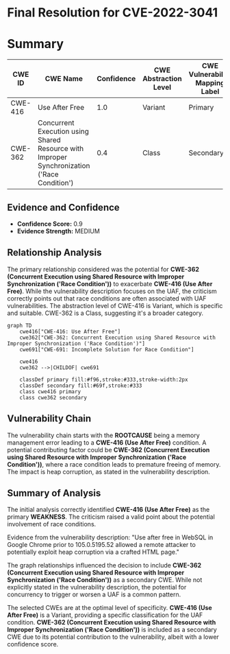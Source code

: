 # Final Resolution for CVE-2022-3041

# Summary
| CWE ID | CWE Name | Confidence | CWE Abstraction Level | CWE Vulnerability Mapping Label | CWE-Vulnerability Mapping Notes |
|---|---|---|---|---|---|
| CWE-416 | Use After Free | 1.0 | Variant | Primary | Allowed |
| CWE-362 | Concurrent Execution using Shared Resource with Improper Synchronization ('Race Condition') | 0.4 | Class | Secondary | Allowed-with-Review |

## Evidence and Confidence

*   **Confidence Score:** 0.9
*   **Evidence Strength:** MEDIUM

## Relationship Analysis
The primary relationship considered was the potential for **CWE-362 (Concurrent Execution using Shared Resource with Improper Synchronization ('Race Condition'))** to exacerbate **CWE-416 (Use After Free)**. While the vulnerability description focuses on the UAF, the criticism correctly points out that race conditions are often associated with UAF vulnerabilities. The abstraction level of CWE-416 is Variant, which is specific and suitable. CWE-362 is a Class, suggesting it's a broader category.

```mermaid
graph TD
    cwe416["CWE-416: Use After Free"]
    cwe362["CWE-362: Concurrent Execution using Shared Resource with Improper Synchronization ('Race Condition')"]
    cwe691["CWE-691: Incomplete Solution for Race Condition"]
    
    cwe416
    cwe362 -->|CHILDOF| cwe691

    classDef primary fill:#f96,stroke:#333,stroke-width:2px
    classDef secondary fill:#69f,stroke:#333
    class cwe416 primary
    class cwe362 secondary
```

## Vulnerability Chain
The vulnerability chain starts with the **ROOTCAUSE** being a memory management error leading to a **CWE-416 (Use After Free)** condition. A potential contributing factor could be **CWE-362 (Concurrent Execution using Shared Resource with Improper Synchronization ('Race Condition'))**, where a race condition leads to premature freeing of memory. The impact is heap corruption, as stated in the vulnerability description.

## Summary of Analysis
The initial analysis correctly identified **CWE-416 (Use After Free)** as the primary **WEAKNESS**. The criticism raised a valid point about the potential involvement of race conditions.

Evidence from the vulnerability description: "Use after free in WebSQL in Google Chrome prior to 105.0.5195.52 allowed a remote attacker to potentially exploit heap corruption via a crafted HTML page."

The graph relationships influenced the decision to include **CWE-362 (Concurrent Execution using Shared Resource with Improper Synchronization ('Race Condition'))** as a secondary CWE. While not explicitly stated in the vulnerability description, the potential for concurrency to trigger or worsen a UAF is a common pattern.

The selected CWEs are at the optimal level of specificity. **CWE-416 (Use After Free)** is a Variant, providing a specific classification for the UAF condition. **CWE-362 (Concurrent Execution using Shared Resource with Improper Synchronization ('Race Condition'))** is included as a secondary CWE due to its potential contribution to the vulnerability, albeit with a lower confidence score.